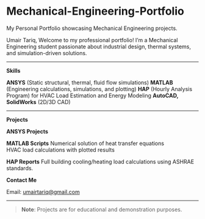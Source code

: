 # Mechanical-Engineering-Portfolio
My Personal Portfolio showcasing Mechanical Engineering projects.

Umair Tariq, 
Welcome to my professional portfolio! I’m a Mechanical Engineering student passionate about industrial design, thermal systems, and simulation-driven solutions.

---

**Skills**

**ANSYS** (Static structural, thermal, fluid flow simulations)
**MATLAB** (Engineering calculations, simulations, and plotting)
**HAP** (Hourly Analysis Program) for HVAC Load Estimation and Energy Modeling
**AutoCAD, SolidWorks** (2D/3D CAD)

---
**Projects**

**ANSYS Projects**

**MATLAB Scripts**
Numerical solution of heat transfer equations  
HVAC load calculations with plotted results

**HAP Reports**
Full building cooling/heating load calculations using ASHRAE standards.

**Contact Me**

Email: umairtariq@gmail.com

---

> **Note**: Projects are for educational and demonstration purposes.

